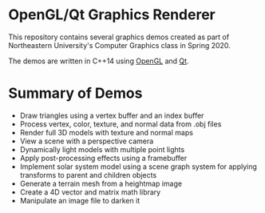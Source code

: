 # OpenGL/Qt Graphics Renderer

This repository contains several graphics demos created as part of Northeastern University's Computer Graphics
class in Spring 2020.

The demos are written in C++14 using [OpenGL](https://www.opengl.org/) and [Qt](https://www.qt.io/).

# Summary of Demos

-   Draw triangles using a vertex buffer and an index buffer
-   Process vertex, color, texture, and normal data from .obj files
-   Render full 3D models with texture and normal maps
-   View a scene with a perspective camera
-   Dynamically light models with multiple point lights
-   Apply post-processing effects using a framebuffer
-   Implement solar system model using a scene graph system for applying transforms to parent and children objects
-   Generate a terrain mesh from a heightmap image
-   Create a 4D vector and matrix math library
-   Manipulate an image file to darken it

